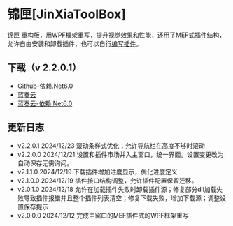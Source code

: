 # 锦匣[JinXiaToolBox]
锦匣 重构版，用WPF框架重写，提升视觉效果和性能，还用了MEF式插件结构，允许自由安装和卸载插件，也可以自行[编写插件](https://github.com/tp1415926535/JinXiaPluginExample)。      


## 下载（v 2.2.0.1）

- [Github-依赖.Net6.0](https://github.com/tp1415926535/JinXiaToolBox/blob/main/%E9%94%A6%E5%8C%A3v2.2.0.1-%E4%BE%9D%E8%B5%96.NET6.0.zip)
- [蓝奏云](https://wwvr.lanzn.com/igygK2it0sdg)
- [蓝奏云-依赖.Net6.0](https://wwvr.lanzn.com/iFIYN2it0rvi)

## 更新日志
* v2.2.0.1 2024/12/23 滚动条样式优化；允许导航栏在高度不够时滚动
* v2.2.0.0 2024/12/21 设置和插件市场并入主窗口，统一界面。设置变更改为自动保存无需询问。
* v2.1.1.0 2024/12/19 下载插件增加进度显示，优化进度定义
* v2.1.0.0 2024/12/19 插件接口结构调整，允许插件配置保留迁移。
* v2.0.1.0 2024/12/18 允许在加载插件失败时卸载插件源；修复部分dll加载失败导致插件报错并且整个插件列表清空；修复下载失败，增加下载源；调整设置保存提示
* v2.0.0.0 2024/12/12 完成主窗口的MEF插件式的WPF框架重写
